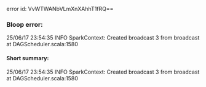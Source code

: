 error id: VvWTWANbVLmXnXAhhT1fRQ==
### Bloop error:

25/06/17 23:54:35 INFO SparkContext: Created broadcast 3 from broadcast at DAGScheduler.scala:1580
#### Short summary: 

25/06/17 23:54:35 INFO SparkContext: Created broadcast 3 from broadcast at DAGScheduler.scala:1580